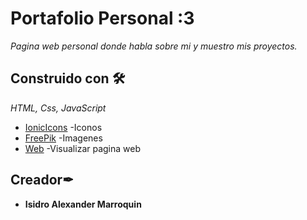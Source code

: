# Portafolio Personal :3
_Pagina web personal donde habla sobre mi y muestro mis proyectos._

## Construido con 🛠

_HTML, Css, JavaScript_

* [IonicIcons](https://ionicons.com/) -Iconos
* [FreePik](https://www.freepik.es/) -Imagenes
* [Web](https://alex-marroquin.netlify.app/) -Visualizar pagina web

## Creador✒

* **Isidro Alexander Marroquin** 
